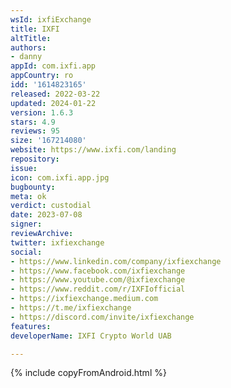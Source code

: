 ```yaml
---
wsId: ixfiExchange
title: IXFI
altTitle: 
authors:
- danny
appId: com.ixfi.app
appCountry: ro
idd: '1614823165'
released: 2022-03-22
updated: 2024-01-22
version: 1.6.3
stars: 4.9
reviews: 95
size: '167214080'
website: https://www.ixfi.com/landing
repository: 
issue: 
icon: com.ixfi.app.jpg
bugbounty: 
meta: ok
verdict: custodial
date: 2023-07-08
signer: 
reviewArchive: 
twitter: ixfiexchange
social:
- https://www.linkedin.com/company/ixfiexchange
- https://www.facebook.com/ixfiexchange
- https://www.youtube.com/@ixfiexchange
- https://www.reddit.com/r/IXFIofficial
- https://ixfiexchange.medium.com
- https://t.me/ixfiexchange
- https://discord.com/invite/ixfiexchange
features: 
developerName: IXFI Crypto World UAB

---
```


{% include copyFromAndroid.html %}
